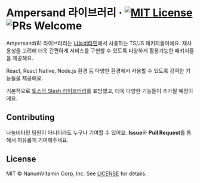 # Ampersand 라이브러리 &middot; [![MIT License](https://img.shields.io/badge/license-MIT-blue.svg)](https://github.com/toss/slash/blob/main/LICENSE) ![PRs Welcome](https://img.shields.io/badge/PRs-welcome-brightgreen.svg)

Ampersand(&) 라이브러리는 [나눔비타민](https://www.nanumnavi.com/)에서 사용하는 TS/JS 패키지들이에요. 재사용성을 고려해 더욱 간편하게 서비스를 구현할 수 있도록 다양하게 활용가능한 패키지들을 제공해요.

React, React Native, Node.js 환경 등 다양한 환경에서 사용할 수 있도록 강력한 기능들을 제공해요.

기본적으로 [토스의 Slash 라이브러리](https://github.com/toss/slash)를 표방했고, 더욱 다양한 기능들이 추가될 예정이에요.

## Contributing

나눔비타민 팀원이 아니더라도 누구나 기여할 수 있어요. **Issue**와 **Pull Request**를 통해서 자유롭게 기여해주세요.

## License

MIT © NanumVitamin Corp, Inc. See [LICENSE](./LICENSE) for details.
